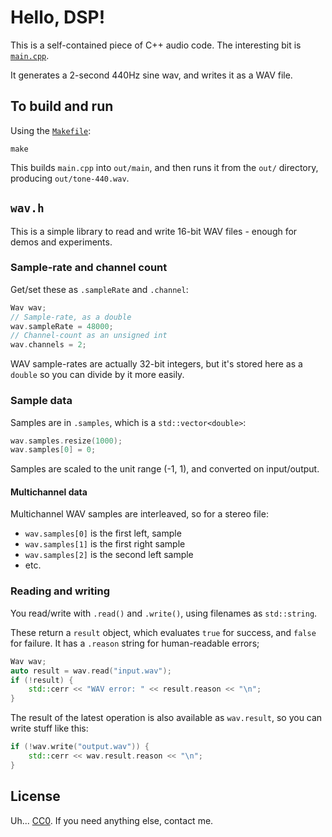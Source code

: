 # Hello, DSP!

This is a self-contained piece of C++ audio code.  The interesting bit is [`main.cpp`](main.cpp).

It generates a 2-second 440Hz sine wav, and writes it as a WAV file.

## To build and run

Using the [`Makefile`](Makefile):

```
make
```

This builds `main.cpp` into  `out/main`, and then runs it from the `out/` directory, producing  `out/tone-440.wav`.

## `wav.h`

This is a simple library to read and write 16-bit WAV files - enough for demos and experiments.

### Sample-rate and channel count

Get/set these as `.sampleRate` and `.channel`:

```cpp
Wav wav;
// Sample-rate, as a double
wav.sampleRate = 48000;
// Channel-count as an unsigned int
wav.channels = 2;
```

WAV sample-rates are actually 32-bit integers, but it's stored here as a `double` so you can divide by it more easily.

### Sample data

Samples are in `.samples`, which is a `std::vector<double>`:

```cpp
wav.samples.resize(1000);
wav.samples[0] = 0;
```

Samples are scaled to the unit range (-1, 1), and converted on input/output.

#### Multichannel data

Multichannel WAV samples are interleaved, so for a stereo file:
* `wav.samples[0]` is the first left, sample
* `wav.samples[1]` is the first right sample
* `wav.samples[2]` is the second left sample
* etc.

### Reading and writing

You read/write with `.read()` and `.write()`, using filenames as `std::string`.

These return a `result` object, which evaluates `true` for success, and `false` for failure.  It has a `.reason` string for human-readable errors;

```cpp
Wav wav;
auto result = wav.read("input.wav");
if (!result) {
	std::cerr << "WAV error: " << result.reason << "\n";
}
```

The result of the latest operation is also available as `wav.result`, so you can write stuff like this:

```cpp
if (!wav.write("output.wav")) {
	std::cerr << wav.result.reason << "\n";
}
```

## License

Uh... [CC0](https://creativecommons.org/publicdomain/zero/1.0/).  If you need anything else, contact me.
